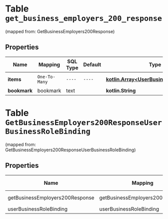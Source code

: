 
# Table `get_business_employers_200_response`
(mapped from: GetBusinessEmployers200Response)

## Properties
Name | Mapping | SQL Type | Default | Type | Description | Notes
---- | ------- | -------- | ------- | ---- | ----------- | -----
**items** | `One-To-Many` | `----` | `----`  | [**kotlin.Array&lt;UserBusinessRoleBinding&gt;**](UserBusinessRoleBinding.md) | List of employers. | 
**bookmark** | bookmark | text |  | **kotlin.String** |  |  [optional]


# **Table `GetBusinessEmployers200ResponseUserBusinessRoleBinding`**
(mapped from: GetBusinessEmployers200ResponseUserBusinessRoleBinding)

## Properties
Name | Mapping | SQL Type | Default | Type | Description | Notes
---- | ------- | -------- | ------- | ---- | ----------- | -----
getBusinessEmployers200Response | getBusinessEmployers200Response | long | | kotlin.Long | Primary Key | *one*
userBusinessRoleBinding | userBusinessRoleBinding | long | | kotlin.Long | Foreign Key | *many*




